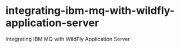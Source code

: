 # integrating-ibm-mq-with-wildfly-application-server
Integrating IBM MQ with WildFly Application Server
